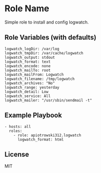Role Name
=========

Simple role to install and config logwatch.


Role Variables (with defaults)
--------------

```
logwatch_logDir: /var/log
logwatch_tmpDir: /var/cache/logwatch
logwatch_output: stdout
logwatch_format: text
logwatch_encode: none
logwatch_mailTo: root
logwatch_mailFrom: Logwatch
logwatch_filename: /tmp/logwatch
logwatch_archives: "No"
logwatch_range: yesterday
logwatch_detail: Low
logwatch_service: All
logwatch_mailer: "/usr/sbin/sendmail -t"
```

Example Playbook
----------------

    - hosts: all
      roles:
        - role: apiotrowski312.logwatch
          logwatch_format: html


License
-------

MIT
